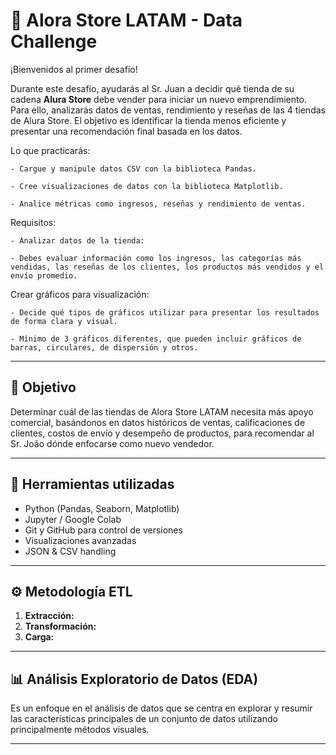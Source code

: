 # 🛒 Alora Store LATAM - Data Challenge

¡Bienvenidos al primer desafío!

Durante este desafío, ayudarás al Sr. Juan a decidir qué tienda de su cadena **Alura Store** debe vender para iniciar un nuevo emprendimiento. Para ello, analizarás datos de ventas, rendimiento y reseñas de las 4 tiendas de Alura Store. El objetivo es identificar la tienda menos eficiente y presentar una recomendación final basada en los datos.

Lo que practicarás:

    - Cargue y manipule datos CSV con la biblioteca Pandas.

    - Cree visualizaciones de datos con la biblioteca Matplotlib.

    - Analice métricas como ingresos, reseñas y rendimiento de ventas.

Requisitos:

    - Analizar datos de la tienda:

    - Debes evaluar información como los ingresos, las categorías más vendidas, las reseñas de los clientes, los productos más vendidos y el envío promedio.

 

Crear gráficos para visualización:

    - Decide qué tipos de gráficos utilizar para presentar los resultados de forma clara y visual.

    - Mínimo de 3 gráficos diferentes, que pueden incluir gráficos de barras, circulares, de dispersión y otros.

---

## 📌 Objetivo

Determinar cuál de las tiendas de Alora Store LATAM necesita más apoyo comercial, basándonos en datos históricos de ventas, calificaciones de clientes, costos de envío y desempeño de productos, para recomendar al Sr. João dónde enfocarse como nuevo vendedor.

---

## 🧰 Herramientas utilizadas

- Python (Pandas, Seaborn, Matplotlib)
- Jupyter / Google Colab
- Git y GitHub para control de versiones
- Visualizaciones avanzadas
- JSON & CSV handling

---

## ⚙️ Metodología ETL

1. **Extracción:**  
2. **Transformación:**  
3. **Carga:**  

---

## 📊 Análisis Exploratorio de Datos (EDA)

Es un enfoque en el análisis de datos que se centra en explorar y resumir las características principales de un conjunto de datos utilizando principalmente métodos visuales.

---







  
